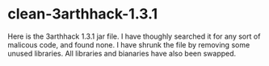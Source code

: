 # clean-3arthhack-1.3.1
Here is the 3arthhack 1.3.1 jar file. I have thoughly searched it for any sort of malicous code, and found none. I have shrunk the file by removing some unused libraries. All libraries and bianaries have also been swapped.
